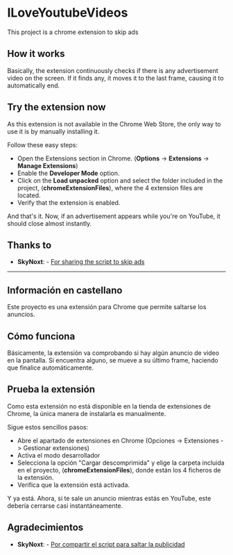 # ILoveYoutubeVideos

This project is a chrome extension to skip ads

## How it works
 
Basically, the extension continuously checks if there is any advertisement video on the screen. If it finds any, it moves it to the last frame, causing it to automatically end.

## Try the extension now

As this extension is not available in the Chrome Web Store, the only way to use it is by manually installing it. 

Follow these easy steps:

-  Open the Extensions section in Chrome. (**Options** -> **Extensions** -> **Manage Extensions**)
-  Enable the **Developer Mode** option.
-  Click on the **Load unpacked** option and select the folder included in the project, (**chromeExtensionFiles**), where the 4 extension files are located.
-  Verify that the extension is enabled.
  
And that's it. Now, if an advertisement appears while you're on YouTube, it should close almost instantly.

## Thanks to

-   **SkyNoxt**: - [For sharing the script to skip ads](https://www.elotrolado.net/hilo_simple-youtube-skipper_2484060)

---------------------------------------------

## Información en castellano

Este proyecto es una extensión para Chrome que permite saltarse los anuncios.

## Cómo funciona

Básicamente, la extensión va comprobando si hay algún anuncio de video en la pantalla. Si encuentra alguno, se mueve a su último frame, haciendo que finalice automáticamente.

## Prueba la extensión

Como esta extensión no está disponible en la tienda de extensiones de Chrome, la única manera de instalarla es manualmente.

Sigue estos sencillos pasos:

-  Abre el apartado de extensiones en Chrome (Opciones -> Extensiones -> Gestionar extensiones)
-  Activa el modo desarrollador
-  Selecciona la opción "Cargar descomprimida" y elige la carpeta incluida en el proyecto, (**chromeExtensionFiles**),  donde están los 4 ficheros de la extensión.
-  Verifica que la extensión está activada.

Y ya está. Ahora, si te sale un anuncio mientras estás en YouTube, este debería cerrarse casi instantáneamente.

## Agradecimientos

-   **SkyNoxt**: - [Por compartir el script para saltar la publicidad](https://www.elotrolado.net/hilo_simple-youtube-skipper_2484060)
